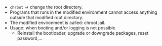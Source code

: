 - `chroot` -> change the root directory.
- Programs that runs in the modified environment cannot access anything outside that modified root directory.
- The modified environment is called: chroot jail.
- Usage: when booting and/or logging is not possible.
	- Reinstall the bootloader, upgrade or downgrade packages, reset password,...
